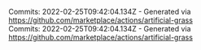 Commits: 2022-02-25T09:42:04.134Z - Generated via https://github.com/marketplace/actions/artificial-grass
<br>
Commits: 2022-02-25T09:42:04.134Z - Generated via https://github.com/marketplace/actions/artificial-grass
<br>
